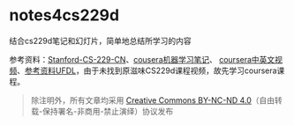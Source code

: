 # notes4cs229d
结合cs229d笔记和幻灯片，简单地总结所学习的内容

参考资料：[Stanford-CS-229-CN](https://github.com/Kivy-CN/Stanford-CS-229-CN "Stanford-CS-229-CN")、[cousera机器学习笔记](https://yoyoyohamapi.gitbooks.io/mit-ml/content/ "斯坦福机器学习笔记")、 [coursera中英文视频](http://www.bilibili.com/video/av9912938/#page=1 "coursera")、[参考资料UFDL](http://ufldl.stanford.edu/wiki/index.php/UFLDL%E6%95%99%E7%A8%8B "UFDL")，由于未找到原滋味CS229d课程视频，故先学习coursera课程。

> 除注明外，所有文章均采用 [Creative Commons BY-NC-ND 4.0](https://creativecommons.org/licenses/by-nc-nd/4.0/deed.zh)（自由转载-保持署名-非商用-禁止演绎）协议发布
